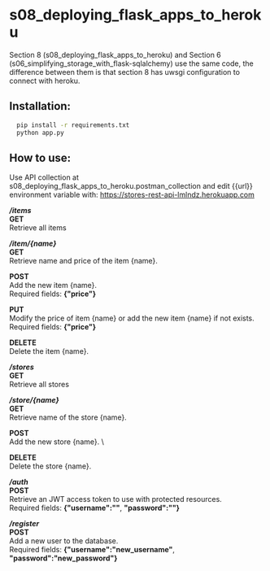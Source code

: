 # s08_deploying_flask_apps_to_heroku

Section 8 (s08_deploying_flask_apps_to_heroku) and Section 6 (s06_simplifying_storage_with_flask-sqlalchemy) use the same code, the difference between them is that section 8 has uwsgi configuration to connect with heroku.


## Installation:
```bash
  pip install -r requirements.txt
  python app.py
```

## How to use:

Use API collection at s08_deploying_flask_apps_to_heroku.postman_collection and edit {{url}} environment variable with: https://stores-rest-api-lmlndz.herokuapp.com

**_/items_** \
**GET** \
Retrieve all items

**_/item/{name}_** \
**GET** \
Retrieve name and price of the item {name}.

**POST** \
Add the new item {name}. \
Required fields: **{"price"}**

**PUT** \
Modify the price of item {name} or add the new item {name} if not exists. \
Required fields: **{"price"}**

**DELETE** \
Delete the item {name}.


**_/stores_** \
**GET** \
Retrieve all stores

**_/store/{name}_** \
**GET** \
Retrieve name of the store {name}.

**POST** \
Add the new store {name}. \


**DELETE** \
Delete the store {name}.


**_/auth_** \
**POST** \
Retrieve an JWT access token to use with protected resources. \
Required fields: **{"username":""**, **"password":""}**

**_/register_** \
**POST** \
Add a new user to the database. \
Required fields: **{"username":"new_username"**, **"password":"new_password"}**